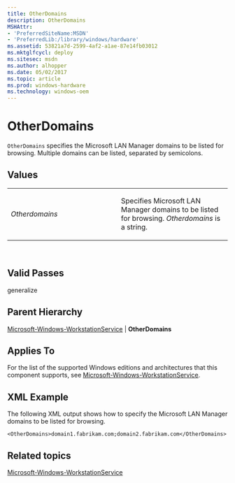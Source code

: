 ```yaml
---
title: OtherDomains
description: OtherDomains
MSHAttr:
- 'PreferredSiteName:MSDN'
- 'PreferredLib:/library/windows/hardware'
ms.assetid: 53821a7d-2599-4af2-a1ae-87e14fb03012
ms.mktglfcycl: deploy
ms.sitesec: msdn
ms.author: alhopper
ms.date: 05/02/2017
ms.topic: article
ms.prod: windows-hardware
ms.technology: windows-oem
---
```


# OtherDomains


`OtherDomains` specifies the Microsoft LAN Manager domains to be listed for browsing. Multiple domains can be listed, separated by semicolons.

## Values


<table>
<colgroup>
<col width="50%" />
<col width="50%" />
</colgroup>
<tbody>
<tr class="odd">
<td><p><em>Otherdomains</em></p></td>
<td><p>Specifies Microsoft LAN Manager domains to be listed for browsing. <em>Otherdomains</em> is a string.</p></td>
</tr>
</tbody>
</table>

 

## Valid Passes


generalize

## Parent Hierarchy


[Microsoft-Windows-WorkstationService](microsoft-windows-workstationservice.md) | **OtherDomains**

## Applies To


For the list of the supported Windows editions and architectures that this component supports, see [Microsoft-Windows-WorkstationService](microsoft-windows-workstationservice.md).

## XML Example


The following XML output shows how to specify the Microsoft LAN Manager domains to be listed for browsing.

``` syntax
<OtherDomains>domain1.fabrikam.com;domain2.fabrikam.com</OtherDomains>
```

## Related topics


[Microsoft-Windows-WorkstationService](microsoft-windows-workstationservice.md)

 

 







